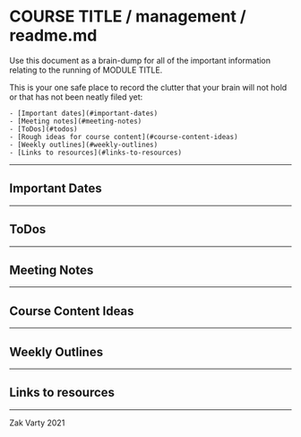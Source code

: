# COURSE TITLE / management / readme.md

Use this document as a brain-dump for all of the important information relating to the running of MODULE TITLE. 

This is your one safe place to record the clutter that your brain will not hold or that has not been neatly filed yet: 

	- [Important dates](#important-dates)
	- [Meeting notes](#meeting-notes)
	- [ToDos](#todos)
	- [Rough ideas for course content](#course-content-ideas)
	- [Weekly outlines](#weekly-outlines)
	- [Links to resources](#links-to-resources)

_______
## Important Dates 

_______
## ToDos 

_______

## Meeting Notes 

_______

## Course Content Ideas

_______

## Weekly Outlines
_______

## Links to resources 


_______
Zak Varty 2021